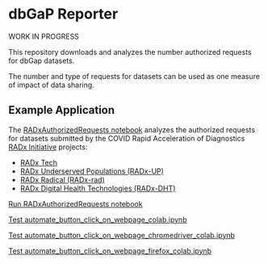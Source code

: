 # dbGaP Reporter

WORK IN PROGRESS

This repository downloads and analyzes the number authorized requests for dbGap datasets.

The number and type of requests for datasets can be used as one measure of impact of data sharing.

## Example Application
The [RADxAuthorizedRequests notebook](notebooks/RADxAuthorizedRequests.ipynb) analyzes the authorized requests for datasets submitted by the COVID Rapid Acceleration of Diagnostics [RADx Initiative](https://www.nih.gov/research-training/medical-research-initiatives/radx) projects:

- [RADx Tech](https://www.nih.gov/research-training/medical-research-initiatives/radx/radx-programs#radx-tech)
- [RADx Underserved Populations (RADx-UP)](https://www.nih.gov/research-training/medical-research-initiatives/radx/radx-programs#radx-up)
- [RADx Radical (RADx-rad)](https://www.nih.gov/research-training/medical-research-initiatives/radx/radx-programs#radx-rad)
- [RADx Digital Health Technologies (RADx-DHT)](https://www.nih.gov/news-events/news-releases/nih-awards-contracts-develop-innovative-digital-health-technologies-covid-19)


[Run RADxAuthorizedRequests notebook](http://colab.research.google.com/github/radxrad/dbgap-reporter/blob/master/notebooks/RADxAuthorizedRequests.ipynb)

[Test automate_button_click_on_webpage_colab.ipynb](http://colab.research.google.com/github/radxrad/dbgap-reporter/blob/master/notebooks/automate_button_click_on_webpage_colab.ipynb)

[Test automate_button_click_on_webpage_chromedriver_colab.ipynb](http://colab.research.google.com/github/radxrad/dbgap-reporter/blob/master/notebooks/automate_button_click_on_webpage_chromedriver_colab.ipynb)

[Test automate_button_click_on_webpage_firefox_colab.ipynb](http://colab.research.google.com/github/radxrad/dbgap-reporter/blob/master/notebooks/automate_button_click_on_webpage_firefox_colab.ipynb)